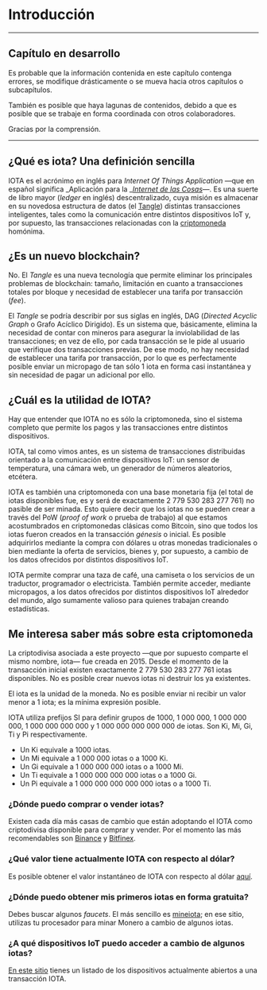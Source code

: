 # Introducción

***
## Capítulo en desarrollo

Es probable que la información contenida en este capítulo contenga errores, se modifique drásticamente o se mueva hacia otros capítulos o subcapítulos.

También es posible que haya lagunas de contenidos, debido a que es posible que se trabaje en forma coordinada con otros colaboradores.

Gracias por la comprensión.
***

## ¿Qué es iota? Una definición sencilla

IOTA es el acrónimo en inglés para _Internet Of Things Application_ —que en español significa _Aplicación para la _[_Internet de las Cosas_](https://es.wikipedia.org/wiki/Internet_de_las_cosas)—. Es una suerte de libro mayor \(_ledger_ en inglés\) descentralizado, cuya misión es almacenar en su novedosa estructura de datos \(el [Tangle](tangle.md)\) distintas transacciones inteligentes, tales como la comunicación entre distintos dispositivos IoT y, por supuesto, las transacciones relacionadas con la [criptomoneda](https://es.wikipedia.org/wiki/Criptomoneda) homónima.

## ¿Es un nuevo blockchain?

No. El _Tangle_ es una nueva tecnología que permite eliminar los principales problemas de blockchain: tamaño, limitación en cuanto a transacciones totales por bloque y necesidad de establecer una tarifa por transacción \(_fee_\).

El _Tangle_ se podría describir por sus siglas en inglés, DAG \(_Directed Acyclic Graph_ o Grafo Acíclico Dirigido\). Es un sistema que, básicamente, elimina la necesidad de contar con mineros para asegurar la inviolabilidad de las transacciones; en vez de ello, por cada transacción se le pide al usuario que verifique dos transacciones previas. De ese modo, no hay necesidad de establecer una tarifa por transacción, por lo que es perfectamente posible enviar un micropago de tan sólo 1 iota en forma casi instantánea y sin necesidad de pagar un adicional por ello.

## ¿Cuál es la utilidad de IOTA?

Hay que entender que IOTA no es sólo la criptomoneda, sino el sistema completo que permite los pagos y las transacciones entre distintos dispositivos.

IOTA, tal como vimos antes, es un sistema de transacciones distribuidas orientado a la comunicación entre dispositivos IoT: un sensor de temperatura, una cámara web, un generador de números aleatorios, etcétera.

IOTA es también una criptomoneda con una base monetaria fija \(el total de iotas disponibles fue, es y será de exactamente 2 779 530 283 277 761\) no pasible de ser minada. Esto quiere decir que los iotas no se pueden crear a través del PoW \(_proof of work_ o prueba de trabajo\) al que estamos acostumbrados en criptomonedas clásicas como Bitcoin, sino que todos los iotas fueron creados en la transacción _génesis_ o inicial. Es posible adquirirlos mediante la compra con dólares u otras monedas tradicionales o bien mediante la oferta de servicios, bienes y, por supuesto, a cambio de los datos ofrecidos por distintos dispositivos IoT.

IOTA permite comprar una taza de café, una camiseta o los servicios de un traductor, programador o electricista. También permite acceder, mediante micropagos, a los datos ofrecidos por distintos dispositivos IoT alrededor del mundo, algo sumamente valioso para quienes trabajan creando estadísticas.

## Me interesa saber más sobre esta criptomoneda

La criptodivisa asociada a este proyecto —que por supuesto comparte el mismo nombre, iota— fue creada en 2015. Desde el momento de la transacción inicial existen exactamente 2 779 530 283 277 761 iotas disponibles. No es posible crear nuevos iotas ni destruir los ya existentes.

El iota es la unidad de la moneda. No es posible enviar ni recibir un valor menor a 1 iota; es la mínima expresión posible.

IOTA utiliza prefijos SI para definir grupos de 1000, 1 000 000, 1 000 000 000, 1 000 000 000 000 y 1 000 000 000 000 000 de iotas. Son Ki, Mi, Gi, Ti y Pi respectivamente.

* Un Ki equivale a 1000 iotas.
* Un Mi equivale a 1 000 000 iotas o a 1000 Ki.
* Un Gi equivale a 1 000 000 000 iotas o a 1000 Mi.
* Un Ti equivale a 1 000 000 000 000 iotas o a 1000 Gi.
* Un Pi equivale a 1 000 000 000 000 000 iotas o a 1000 Ti.

### ¿Dónde puedo comprar o vender iotas?

Existen cada día más casas de cambio que están adoptando el IOTA como criptodivisa disponible para comprar y vender. Por el momento las más recomendables son [Binance](https://www.binance.com/) y [Bitfinex](https://www.bitfinex.com/).

### ¿Qué valor tiene actualmente IOTA con respecto al dólar?

Es posible obtener el valor instantáneo de IOTA con respecto al dólar [aquí](https://iota.guide/dashboard/).

### ¿Dónde puedo obtener mis primeros iotas en forma gratuita?

Debes buscar algunos _faucets_. El más sencillo es [mineiota](https://mineiota.com/); en ese sitio, utilizas tu procesador para minar Monero a cambio de algunos iotas.

### ¿A qué dispositivos IoT puedo acceder a cambio de algunos iotas?

[En este sitio](https://data.iota.org/) tienes un listado de los dispositivos actualmente abiertos a una transacción IOTA.

